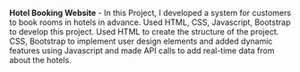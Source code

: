 **Hotel Booking Website** - In this Project, I developed a system for customers to book rooms in hotels in advance. Used HTML, CSS, Javascript, Bootstrap to develop this project. Used HTML to create the structure of the project. CSS, Bootstrap to implement user design elements and added dynamic features using Javascript and made API calls to add real-time data from about the hotels.  
